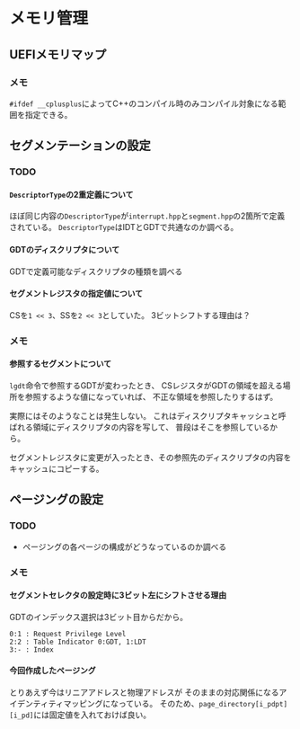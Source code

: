 # メモリ管理

## UEFIメモリマップ

### メモ

`#ifdef __cplusplus`によってC++のコンパイル時のみコンパイル対象になる範囲を指定できる。

## セグメンテーションの設定

### TODO

#### `DescriptorType`の2重定義について

ほぼ同じ内容の`DescriptorType`が`interrupt.hpp`と`segment.hpp`の2箇所で定義されている。
`DescriptorType`はIDTとGDTで共通なのか調べる。

#### GDTのディスクリプタについて

GDTで定義可能なディスクリプタの種類を調べる

#### セグメントレジスタの指定値について

CSを`1 << 3`、SSを`2 << 3`としていた。
3ビットシフトする理由は？

### メモ

#### 参照するセグメントについて

`lgdt`命令で参照するGDTが変わったとき、
CSレジスタがGDTの領域を超える場所を参照するような値になっていれば、
不正な領域を参照したりするはず。

実際にはそのようなことは発生しない。
これはディスクリプタキャッシュと呼ばれる領域にディスクリプタの内容を写して、
普段はそこを参照しているから。

セグメントレジスタに変更が入ったとき、その参照先のディスクリプタの内容をキャッシュにコピーする。

## ページングの設定

### TODO

- ページングの各ページの構成がどうなっているのか調べる

### メモ

#### セグメントセレクタの設定時に3ビット左にシフトさせる理由

GDTのインデックス選択は3ビット目からだから。

```
0:1 : Request Privilege Level
2:2 : Table Indicator 0:GDT, 1:LDT
3:- : Index
```

#### 今回作成したページング

とりあえず今はリニアアドレスと物理アドレスが
そのままの対応関係になるアイデンティティマッピングになっている。
そのため、`page_directory[i_pdpt][i_pd]`には固定値を入れておけば良い。
